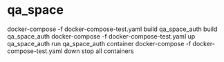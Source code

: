 # qa_space

docker-compose -f docker-compose-test.yaml build qa_space_auth build qa_space_auth
docker-compose -f docker-compose-test.yaml up qa_space_auth run qa_space_auth container
docker-compose -f docker-compose-test.yaml down stop all containers